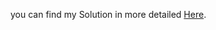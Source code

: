 you can find my Solution in more detailed [Here](https://github.com/liliansteven/Implementing-the-K-fold-cross-validation-method-with-Logistic-Regression-from-scratch-).